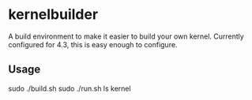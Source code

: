 # kernelbuilder

A build environment to make it easier to build your own kernel. Currently configured for 4.3, this is easy enough to configure.

## Usage

sudo ./build.sh
sudo ./run.sh
ls kernel
